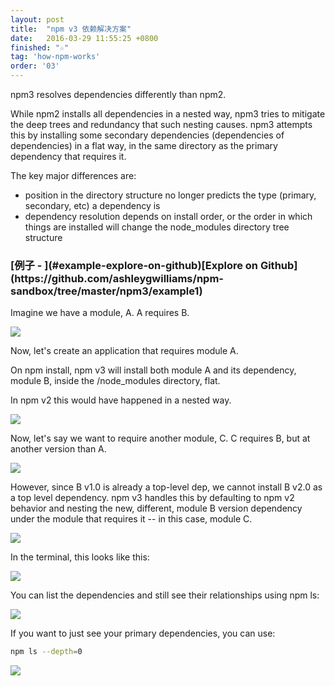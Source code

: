 ```yaml
---
layout: post
title:  "npm v3 依赖解决方案"
date:   2016-03-29 11:55:25 +0800
finished: "☆"
tag: 'how-npm-works'
order: '03'
---
```


npm3 resolves dependencies differently than npm2.

While npm2 installs all dependencies in a nested way, npm3 tries to mitigate the deep trees and redundancy that such nesting causes. npm3 attempts this by installing some secondary dependencies (dependencies of dependencies) in a flat way, in the same directory as the primary dependency that requires it.

The key major differences are:

* position in the directory structure no longer predicts the type (primary, secondary, etc) a dependency is
* dependency resolution depends on install order, or the order in which things are installed will change the node_modules directory tree structure

<h3 id="example-explore-on-github">[例子 - ](#example-explore-on-github)[Explore on Github](https://github.com/ashleygwilliams/npm-sandbox/tree/master/npm3/example1)</h3>

Imagine we have a module, A. A requires B.

![](https://docs.npmjs.com/images/npm3deps1.png)

Now, let's create an application that requires module A.

On npm install, npm v3 will install both module A and its dependency, module B, inside the /node_modules directory, flat.

In npm v2 this would have happened in a nested way.

![](https://docs.npmjs.com/images/npm3deps2.png)

Now, let's say we want to require another module, C. C requires B, but at another version than A.

![](https://docs.npmjs.com/images/npm3deps3.png)

However, since B v1.0 is already a top-level dep, we cannot install B v2.0 as a top level dependency. npm v3 handles this by defaulting to npm v2 behavior and nesting the new, different, module B version dependency under the module that requires it -- in this case, module C.

![](https://docs.npmjs.com/images/npm3deps4.png)

In the terminal, this looks like this:

![](https://docs.npmjs.com/images/tree.png)

You can list the dependencies and still see their relationships using npm ls:

![](https://docs.npmjs.com/images/npmls.png)

If you want to just see your primary dependencies, you can use:

``` bash
npm ls --depth=0
```

![](https://docs.npmjs.com/images/npmlsdepth0.png)
